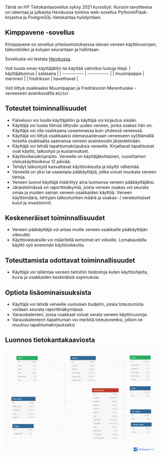 Tämä on HY Tietokantasovellus syksy 2021 kurssityö. Kurssin tavoitteena on rakentaa ja julkaista Herokussa toimiva web-sovellus PythoninFlask-kirjastoa ja PostgreSQL-tietokantaa hyödyntäen.

## Kimppavene -sovellus
Kimppavene on sovellus yhteisomistuksessa olevan veneen käyttövuorojen, talkootöiden ja kulujen seurantaan ja hallintaan.

Sovellusta voi testata [Herokussa](https://kimppavene.herokuapp.com).

Voit luoda oman käyttäjätilin tai käyttää valmiiksi luotuja tilejä:
| käyttäjätunnus | salasana |
| ----------- | ----------- |
| muumipappa | merimeri |
| fredrikson | havethavet |

Voit liittyä osakkaaksi Muumipapan ja Fredriksonin Merenhuiske -veneeseen avainkoodilla ```8623af```.

## Toteutet toiminnallisuudet
- Palveluun voi luoda käyttäjätilin ja käyttäjä voi kirjautua sisään.
- Käyttäjä voi luoda tiliinsä liittyvän uuden veneen, jonka osakas hän on. Käyttäjä voi olla osakkaana useammassa kuin yhdessä veneessä.
- Käyttäjä voi liittyä osakkaaksi olemassaolevaan veneeseen syöttämällä toiselta osakkaalta saamansa veneen avainkoodin järjestelmään.
- Käyttäjä voi tehdä tapahtumakirjauksia veneelle. Kirjattavat
tapahtumat ovat käyttö, talkootyö ja kustannukset.
- Käyttöoikeuskirjanpito. Veneelle on käyttäjäkohtainen, vuosittainen oletuskäyttöoikeus 12 päivää.
- Tehdyt talkootyöt kasvattavat käyttöoikeutta ja käyttö vähentää.
- Veneellä on yksi tai useampia pääkäyttäjiä, jotka voivat muokata veneen tietoja.
- Veneen luonut käyttäjä määrittyy aina luomansa veneen pääkäyttäjäksi.
- Järjestelmässä on raporttinäkymiä, joista veneen osakas voi seurata omaa ja muiden saman veneen osakkaiden käyttöä. Veneen käyttömäärä, tehtyjen talkootuntien määrä ja osakas- / venekohtaiset kulut ja investoinnit.

## Keskeneräiset toiminnallisuudet
- Veneen pääkäyttäjä voi antaa muille veneen osakkaille pääkäyttäjän oikeudet.
- Käyttöoikeuksille voi määritellä kertoimet eri viikoille. Lomakaudella käyttö syö enemmän käyttöoikeutta.

## Toteuttamista odottavat toiminnallisuudet
- Käyttäjä voi tallentaa veneen tietoihin tiedostoja kuten käyttöohjeita, kuvia ja osakkaiden keskinäisiä sopimuksia.

## Optiota lisäominaisuuksista
- Käyttäjä voi tehdä veneelle vuotuisen budjetin, jonka toteutumista voidaan seurata raporttinäkymässä.
- Varauskalenteri, jossa osakkaat voivat varata veneen käyttövuoroja.
- Varauskalenterin tapahtuman voi merkitä toteutuneeksi, jolloin se muuttuu tapahtumakirjaukseksi

## Luonnos tietokantakaaviosta
<img src='CoBoat.png'> </img>

